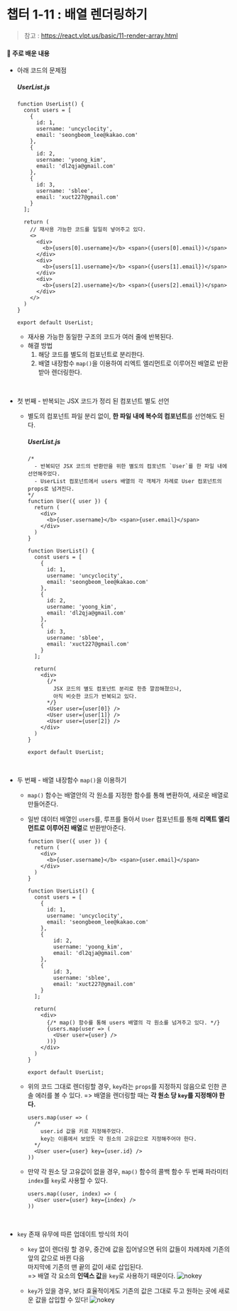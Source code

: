 # 챕터 1-11 : 배열 렌더링하기

> 참고 : https://react.vlpt.us/basic/11-render-array.html

#### 📕 주로 배운 내용

- 아래 코드의 문제점

  ##### UserList.js

  ```
  function UserList() {
    const users = [
      {
        id: 1,
        username: 'uncyclocity',
        email: 'seongbeom_lee@kakao.com'
      },
      {
        id: 2,
        username: 'yoong_kim',
        email: 'dl2qja@gmail.com'
      },
      {
        id: 3,
        username: 'sblee',
        email: 'xuct227@gmail.com'
      }
    ];

    return (
      // 재사용 가능한 코드를 일일히 넣어주고 있다.
      <>
        <div>
          <b>{users[0].username}</b> <span>({users[0].email})</span>
        </div>
        <div>
          <b>{users[1].username}</b> <span>({users[1].email})</span>
        </div>
        <div>
          <b>{users[2].username}</b> <span>({users[2].email})</span>
        </div>
      </>
    )
  }

  export default UserList;
  ```

  - 재사용 가능한 동일한 구조의 코드가 여러 줄에 반복된다.<br>
  - 해결 방법
    1. 해당 코드를 별도의 컴포넌트로 분리한다.
    2. 배열 내장함수 `map()`을 이용하여 리엑트 엘리먼트로 이루어진 배열로 반환받아 렌더링한다.

<br>

- 첫 번째 - 반복되는 JSX 코드가 정리 된 컴포넌트 별도 선언

  - 별도의 컴포넌트 파일 분리 없이, **한 파일 내에 복수의 컴포넌트**를 선언해도 된다.

    ##### UserList.js

    ```
    /*
      - 반복되던 JSX 코드의 반환만을 위한 별도의 컴포넌트 `User`를 한 파일 내에 선언해주었다.
      - UserList 컴포넌트에서 users 배열의 각 객체가 차례로 User 컴포넌트의 props로 넘겨진다.
    */
    function User({ user }) {
      return (
        <div>
          <b>{user.username}</b> <span>{user.email}</span>
        </div>
      )
    }

    function UserList() {
      const users = [
        {
          id: 1,
          username: 'uncyclocity',
          email: 'seongbeom_lee@kakao.com'
        },
        {
          id: 2,
          username: 'yoong_kim',
          email: 'dl2qja@gmail.com'
        },
        {
          id: 3,
          username: 'sblee',
          email: 'xuct227@gmail.com'
        }
      ];

      return(
        <div>
          {/*
            JSX 코드의 별도 컴포넌트 분리로 한층 깔끔해졌으나,
            아직 비슷한 코드가 반복되고 있다.
          */}
          <User user={user[0]} />
          <User user={user[1]} />
          <User user={user[2]} />
        </div>
      )
    }

    export default UserList;
    ```

<br>

- 두 번째 - 배열 내장함수 `map()`을 이용하기

  - `map()` 함수는 배열안의 각 원소를 지정한 함수를 통해 변환하여, 새로운 배열로 만들어준다.
  - 일반 데이터 배열인 `users`를, 루프를 돌아서 `User` 컴포넌트를 통해 **리액트 엘리먼트로 이루어진 배열**로 반환받아준다.

    ```
    function User({ user }) {
      return (
        <div>
          <b>{user.username}</b> <span>{user.email}</span>
        </div>
      )
    }

    function UserList() {
      const users = [
        {
          id: 1,
          username: 'uncyclocity',
          email: 'seongbeom_lee@kakao.com'
        },
        {
            id: 2,
            username: 'yoong_kim',
            email: 'dl2qja@gmail.com'
        },
        {
            id: 3,
            username: 'sblee',
            email: 'xuct227@gmail.com'
        }
      ];

      return(
        <div>
          {/* map() 함수를 통해 users 배열의 각 원소를 넘겨주고 있다. */}
          {users.map(user => (
            <User user={user} />
          ))}
        </div>
      )
    }

    export default UserList;
    ```

  - 위의 코드 그대로 렌더링할 경우, `key`라는 `props`를 지정하지 않음으로 인한 콘솔 에러를 볼 수 있다.
    => 배열을 렌더링할 때는 **각 원소 당 `key`를 지정해야 한다.**

    ```
    users.map(user => (
      /*
        user.id 값을 키로 지정해주었다.
        key는 이름에서 보았듯 각 원소의 고유값으로 지정해주어야 한다.
      */
      <User user={user} key={user.id} />
    ))
    ```

  - 만약 각 원소 당 고유값이 없을 경우, `map()` 함수의 콜백 함수 두 번째 파라미터 `index`를 `key`로 사용할 수 있다.
    ```{.javascript}
    users.map((user, index) => (
      <User user={user} key={index} />
    ))
    ```

<br>

- `key` 존재 유무에 따른 업데이트 방식의 차이

  - `key` 없이 렌더링 할 경우, 중간에 값을 집어넣으면 뒤의 값들이 차례차례 기존의 앞의 값으로 바뀐 다음<br>
    마지막에 기존의 맨 끝의 값이 새로 삽입된다.<br>
    => 배열 각 요소의 **인덱스 값**을 `key`로 사용하기 때문이다.
    ![nokey](https://i.imgur.com/3rkaiY1.gif)

  - `key`가 있을 경우, 보다 효율적이게도 기존의 값은 그대로 두고 원하는 곳에 새로운 값을 삽입할 수 있다!
    ![nokey](https://i.imgur.com/yEUS6Bx.gif)

